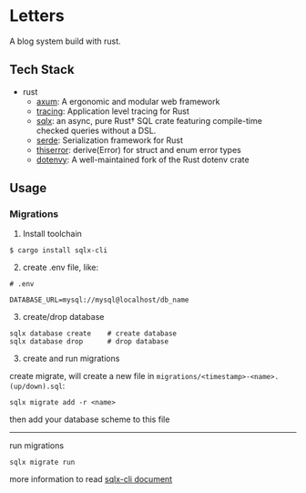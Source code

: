 # Letters

A blog system build with rust.

## Tech Stack

- rust
    - [axum](https://github.com/tokio-rs/axum): A ergonomic and modular web framework
    - [tracing](https://github.com/tokio-rs/tracing): Application level tracing for Rust
    - [sqlx](https://github.com/launchbadge/sqlx): an async, pure Rust† SQL crate featuring compile-time checked queries without a DSL.
    - [serde](https://github.com/serde-rs/serde): Serialization framework for Rust
    - [thiserror](https://github.com/dtolnay/thiserror): derive(Error) for struct and enum error types
    - [dotenvy](https://github.com/allan2/dotenvy): A well-maintained fork of the Rust dotenv crate

## Usage

### Migrations

1. Install toolchain

```
$ cargo install sqlx-cli
```

2. create .env file, like:

```shell
# .env

DATABASE_URL=mysql://mysql@localhost/db_name
```

3. create/drop database

```
sqlx database create    # create database
sqlx database drop      # drop database
```

3. create and run migrations

create migrate, will create a new file in `migrations/<timestamp>-<name>.(up/down).sql`:
```
sqlx migrate add -r <name>
```
then add your database scheme to this file

---
run migrations
```
sqlx migrate run
```

more information to read [sqlx-cli document](https://github.com/launchbadge/sqlx/blob/main/sqlx-cli/README.md)

